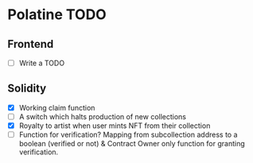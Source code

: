# Polatine TODO

## Frontend
- [ ] Write a TODO


## Solidity
- [x] Working claim function
- [ ] A switch which halts production of new collections
- [x] Royalty to artist when user mints NFT from their collection 
- [ ] Function for verification? Mapping from subcollection address to a boolean (verified or not) & Contract Owner only function for granting verification. 
